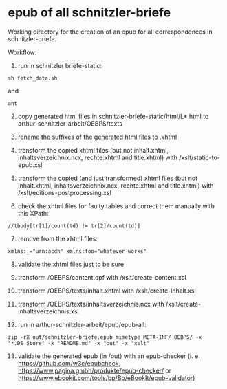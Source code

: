 # epub of all schnitzler-briefe

Working directory for the creation of an epub for all correspondences in schnitzler-briefe.

Workflow: 

1) run in schnitzler briefe-static:
```
sh fetch_data.sh
```

and 

```
ant
```

2) copy generated html files in schnitzler-briefe-static/html/L*.html to arthur-schnitzler-arbeit/OEBPS/texts

3) rename the suffixes of the generated html files to .xhtml

4) transform the copied xhtml files (but not inhalt.xhtml, inhaltsverzeichnix.ncx, rechte.xhtml and title.xhtml) with /xslt/static-to-epub.xsl

5) transform the copied (and just transformed) xhtml files (but not inhalt.xhtml, inhaltsverzeichnix.ncx, rechte.xhtml and title.xhtml) with /xslt/editions-postprocessing.xsl

6) check the xhtml files for faulty tables and correct them manually with this XPath:

```
//tbody[tr[1]/count(td) != tr[2]/count(td)]
```

7) remove from the xhtml files:

```
xmlns:_="urn:acdh" xmlns:foo="whatever works"
```

8) validate the xhtml files just to be sure

9) transform /OEBPS/content.opf with /xslt/create-content.xsl

10) transform /OEBPS/texts/inhalt.xhtml with /xslt/create-inhalt.xsl

11) transform /OEBPS/texts/inhaltsverzeichnis.ncx with /xslt/create-inhaltsverzeichnis.xsl

12) run in arthur-schnitzler-arbeit/epub/epub-all:

```
zip -rX out/schnitzler-briefe.epub mimetype META-INF/ OEBPS/ -x "*.DS_Store" -x "README.md" -x "out" -x "xslt"
```

13) validate the generated epub (in /out) with an epub-checker (i. e. https://github.com/w3c/epubcheck, https://www.pagina.gmbh/produkte/epub-checker/ or https://www.ebookit.com/tools/bp/Bo/eBookIt/epub-validator)

